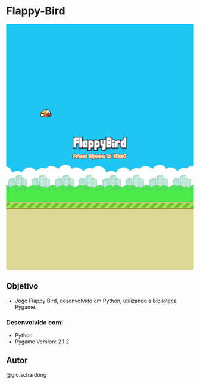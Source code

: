 # Flappy-Bird

![](./screenshot.png)


## Objetivo

- Jogo Flappy Bird, desenvolvido em Python, utilizando a biblioteca Pygame.

### Desenvolvido com:

- Python
- Pygame Version: 2.1.2 

## Autor

@gio.schardong
